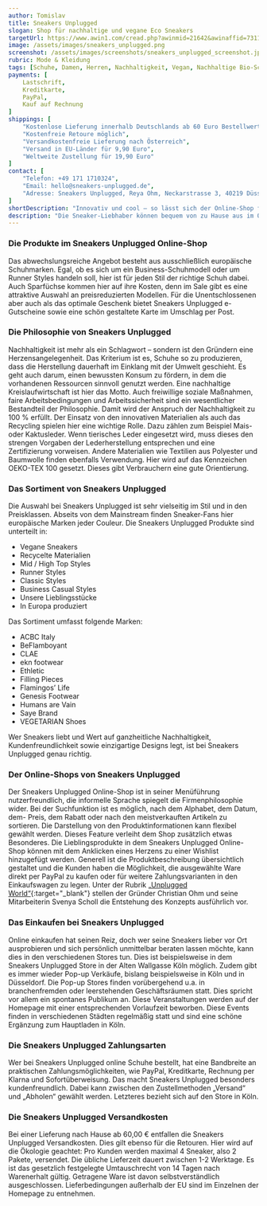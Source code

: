 ```yaml
---
author: Tomislav
title: Sneakers Unplugged
slogan: Shop für nachhaltige und vegane Eco Sneakers
targetUrl: https://www.awin1.com/cread.php?awinmid=21642&awinaffid=731132
image: /assets/images/sneakers_unplugged.png
screenshot: /assets/images/screenshots/sneakers_unplugged_screenshot.jpg
rubric: Mode & Kleidung
tags: [Schuhe, Damen, Herren, Nachhaltigkeit, Vegan, Nachhaltige Bio-Schuhe]
payments: [
    Lastschrift,
    Kreditkarte,
    PayPal,
    Kauf auf Rechnung
]
shippings: [
    "Kostenlose Lieferung innerhalb Deutschlands ab 60 Euro Bestellwert",
    "Kostenfreie Retoure möglich",
    "Versandkostenfreie Lieferung nach Österreich",
    "Versand in EU-Länder für 9,90 Euro",
    "Weltweite Zustellung für 19,90 Euro"
]
contact: [
    "Telefon: +49 171 1710324",
    "Email: hello@sneakers-unplugged.de",
    "Adresse: Sneakers Unplugged, Reya Ohm, Neckarstrasse 3, 40219 Düsseldorf"
]
shortDescription: "Innovativ und cool – so lässt sich der Online-Shop für Sneaker-Fans treffend beschreiben. Der Sneakers Unplugged Store zeigt, dass fair hergestellte Schuhe sehr wohl stylish sind und jedem Klischee von „öko“ trotzen können."
description: "Die Sneaker-Liebhaber können bequem von zu Hause aus im Online-Store shoppen oder direkt im Ladengeschäft nach Herzenslust im Sneaker-Paradies einkaufen."
---
```


### Die Produkte im Sneakers Unplugged Online-Shop

Das abwechslungsreiche Angebot besteht aus ausschließlich europäische Schuhmarken. Egal, ob es sich um ein Business-Schuhmodell oder um Runner Styles handeln soll, hier ist für jeden Stil der richtige Schuh dabei. Auch Sparfüchse kommen hier auf ihre Kosten, denn im Sale gibt es eine attraktive Auswahl an preisreduzierten Modellen. Für die Unentschlossenen aber auch als das optimale Geschenk bietet Sneakers Unplugged e-Gutscheine sowie eine schön gestaltete Karte im Umschlag per Post.

### Die Philosophie von Sneakers Unplugged

Nachhaltigkeit ist mehr als ein Schlagwort – sondern ist den Gründern eine Herzensangelegenheit. Das Kriterium ist es, Schuhe so zu produzieren, dass die Herstellung dauerhaft im Einklang mit der Umwelt geschieht. Es geht auch darum, einen bewussten Konsum zu fördern, in dem die vorhandenen Ressourcen sinnvoll genutzt werden. Eine nachhaltige Kreislaufwirtschaft ist hier das Motto. Auch freiwillige soziale Maßnahmen, faire Arbeitsbedingungen und Arbeitssicherheit sind ein wesentlicher Bestandteil der Philosophie. Damit wird der Anspruch der Nachhaltigkeit zu 100 % erfüllt.
Der Einsatz von den innovativen Materialien als auch das Recycling spielen hier eine wichtige Rolle. Dazu zählen zum Beispiel Mais- oder Kaktusleder. Wenn tierisches Leder eingesetzt wird, muss dieses den strengen Vorgaben der Lederherstellung entsprechen und eine Zertifizierung vorweisen. Andere Materialien wie Textilien aus Polyester und Baumwolle finden ebenfalls Verwendung. Hier wird auf das Kennzeichen OEKO-TEX 100 gesetzt. Dieses gibt Verbrauchern eine gute Orientierung. 

### Das Sortiment von Sneakers Unplugged

Die Auswahl bei Sneakers Unplugged ist sehr vielseitig im Stil und in den Preisklassen. Abseits von dem Mainstream finden Sneaker-Fans hier europäische Marken jeder Couleur. 
Die Sneakers Unplugged Produkte sind unterteilt in:

* Vegane Sneakers
* Recycelte Materialien
* Mid / High Top Styles
* Runner Styles
* Classic Styles
* Business Casual Styles
* Unsere Lieblingsstücke
* In Europa produziert

Das Sortiment umfasst folgende Marken:

* ACBC Italy
* BeFlamboyant
* CLAE
* ekn footwear
* Ethletic
* Filling Pieces
* Flamingos’ Life
* Genesis Footwear
* Humans are Vain
* Saye Brand
* VEGETARIAN Shoes

Wer Sneakers liebt und Wert auf ganzheitliche Nachhaltigkeit, Kundenfreundlichkeit sowie einzigartige Designs legt, ist bei Sneakers Unplugged genau richtig.

### Der Online-Shops von Sneakers Unplugged

Der Sneakers Unplugged Online-Shop ist in seiner Menüführung nutzerfreundlich, die informelle Sprache spiegelt die Firmenphilosophie wider. Bei der Suchfunktion ist es möglich, nach dem Alphabet, dem Datum, dem- Preis, dem Rabatt oder nach den meistverkauften Artikeln zu sortieren. Die Darstellung von den Produktinformationen kann flexibel gewählt werden. Dieses Feature verleiht dem Shop zusätzlich etwas Besonderes.
Die Lieblingsprodukte in dem Sneakers Unplugged Online-Shop können mit dem Anklicken eines Herzens zu einer Wishlist hinzugefügt werden. Generell ist die Produktbeschreibung übersichtlich gestaltet und die Kunden haben die Möglichkeit, die ausgewählte Ware direkt per PayPal zu kaufen oder für weitere Zahlungsvarianten in den Einkaufswagen zu legen.
Unter der Rubrik [„Unplugged World“](https://www.sneakers-unplugged.de/pages/nachhaltige-vegane-sneakers-marken-coming-soon){:target="_blank"} stellen der Gründer Christian Ohm und seine Mitarbeiterin Svenya Scholl die Entstehung des Konzepts ausführlich vor. 

### Das Einkaufen bei Sneakers Unplugged

Online einkaufen hat seinen Reiz, doch wer seine Sneakers lieber vor Ort ausprobieren und sich persönlich unmittelbar beraten lassen möchte, kann dies in den verschiedenen Stores tun. Dies ist beispielsweise in dem Sneakers Unplugged Store in der Alten Wallgasse Köln möglich. Zudem gibt es immer wieder Pop-up Verkäufe, bislang beispielsweise in Köln und in Düsseldorf.
Die Pop-up Stores finden vorübergehend u.a. in branchenfremden oder leerstehenden Geschäftsräumen statt. Dies spricht vor allem ein spontanes Publikum an. Diese Veranstaltungen werden auf der Homepage mit einer entsprechenden Vorlaufzeit beworben. Diese Events finden in verschiedenen Städten regelmäßig statt und sind eine schöne Ergänzung zum Hauptladen in Köln. 

### Die Sneakers Unplugged Zahlungsarten

Wer bei Sneakers Unplugged online Schuhe bestellt, hat eine Bandbreite an praktischen Zahlungsmöglichkeiten, wie PayPal, Kreditkarte, Rechnung per Klarna und Sofortüberweisung. Das macht Sneakers Unplugged besonders kundenfreundlich. Dabei kann zwischen den Zustellmethoden „Versand“ und „Abholen“ gewählt werden. Letzteres bezieht sich auf den Store in Köln. 

### Die Sneakers Unplugged Versandkosten

Bei einer Lieferung nach Hause ab 60,00 € entfallen die Sneakers Unplugged Versandkosten. Dies gilt ebenso für die Retouren. Hier wird auf die Ökologie geachtet: Pro Kunden werden maximal 4 Sneaker, also 2 Pakete, versendet. Die übliche Lieferzeit dauert zwischen 1-2 Werktage. 
Es ist das gesetzlich festgelegte Umtauschrecht von 14 Tagen nach Warenerhalt gültig. Getragene Ware ist davon selbstverständlich ausgeschlossen. Lieferbedingungen außerhalb der EU sind im Einzelnen der Homepage zu entnehmen.
